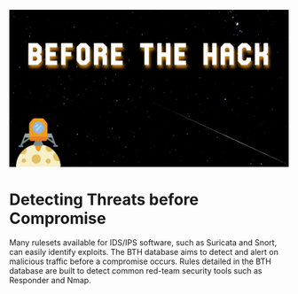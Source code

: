![Before The Hack Project Banner](/assets/images/bth-banner.jpg)

# Detecting Threats before Compromise
Many rulesets available for IDS/IPS software, such as Suricata and Snort, can easily identify exploits. The BTH database aims to detect and alert on malicious traffic before a compromise occurs. Rules detailed in the BTH database are built to detect common red-team security tools such as Responder and Nmap. 

